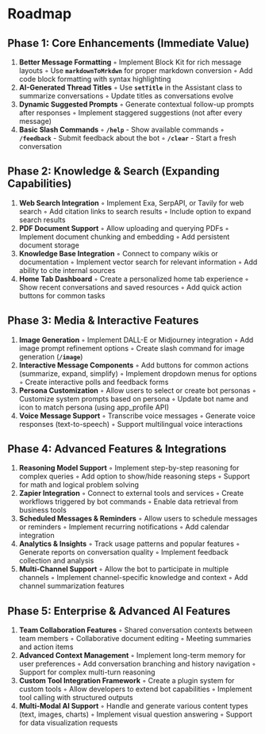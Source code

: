 # **Roadmap**

## **Phase 1: Core Enhancements (Immediate Value)**

1. **Better Message Formatting**
   ◦ Implement Block Kit for rich message layouts
   ◦ Use **`markdownToMrkdwn`** for proper markdown conversion
   ◦ Add code block formatting with syntax highlighting
2. **AI-Generated Thread Titles**
   ◦ Use **`setTitle`** in the Assistant class to summarize conversations
   ◦ Update titles as conversations evolve
3. **Dynamic Suggested Prompts**
   ◦ Generate contextual follow-up prompts after responses
   ◦ Implement staggered suggestions (not after every message)
4. **Basic Slash Commands**
   ◦ **`/help`** - Show available commands
   ◦ **`/feedback`** - Submit feedback about the bot
   ◦ **`/clear`** - Start a fresh conversation

## **Phase 2: Knowledge & Search (Expanding Capabilities)**

1. **Web Search Integration**
   ◦ Implement Exa, SerpAPI, or Tavily for web search
   ◦ Add citation links to search results
   ◦ Include option to expand search results
2. **PDF Document Support**
   ◦ Allow uploading and querying PDFs
   ◦ Implement document chunking and embedding
   ◦ Add persistent document storage
3. **Knowledge Base Integration**
   ◦ Connect to company wikis or documentation
   ◦ Implement vector search for relevant information
   ◦ Add ability to cite internal sources
4. **Home Tab Dashboard**
   ◦ Create a personalized home tab experience
   ◦ Show recent conversations and saved resources
   ◦ Add quick action buttons for common tasks

## **Phase 3: Media & Interactive Features**

1. **Image Generation**
   ◦ Implement DALL-E or Midjourney integration
   ◦ Add image prompt refinement options
   ◦ Create slash command for image generation (**`/image`**)
2. **Interactive Message Components**
   ◦ Add buttons for common actions (summarize, expand, simplify)
   ◦ Implement dropdown menus for options
   ◦ Create interactive polls and feedback forms
3. **Persona Customization**
   ◦ Allow users to select or create bot personas
   ◦ Customize system prompts based on persona
   ◦ Update bot name and icon to match persona (using app_profile API)
4. **Voice Message Support**
   ◦ Transcribe voice messages
   ◦ Generate voice responses (text-to-speech)
   ◦ Support multilingual voice interactions

## **Phase 4: Advanced Features & Integrations**

1. **Reasoning Model Support**
   ◦ Implement step-by-step reasoning for complex queries
   ◦ Add option to show/hide reasoning steps
   ◦ Support for math and logical problem solving
2. **Zapier Integration**
   ◦ Connect to external tools and services
   ◦ Create workflows triggered by bot commands
   ◦ Enable data retrieval from business tools
3. **Scheduled Messages & Reminders**
   ◦ Allow users to schedule messages or reminders
   ◦ Implement recurring notifications
   ◦ Add calendar integration
4. **Analytics & Insights**
   ◦ Track usage patterns and popular features
   ◦ Generate reports on conversation quality
   ◦ Implement feedback collection and analysis
5. **Multi-Channel Support**
   ◦ Allow the bot to participate in multiple channels
   ◦ Implement channel-specific knowledge and context
   ◦ Add channel summarization features

## **Phase 5: Enterprise & Advanced AI Features**

1. **Team Collaboration Features**
   ◦ Shared conversation contexts between team members
   ◦ Collaborative document editing
   ◦ Meeting summaries and action items
2. **Advanced Context Management**
   ◦ Implement long-term memory for user preferences
   ◦ Add conversation branching and history navigation
   ◦ Support for complex multi-turn reasoning
3. **Custom Tool Integration Framework**
   ◦ Create a plugin system for custom tools
   ◦ Allow developers to extend bot capabilities
   ◦ Implement tool calling with structured outputs
4. **Multi-Modal AI Support**
   ◦ Handle and generate various content types (text, images, charts)
   ◦ Implement visual question answering
   ◦ Support for data visualization requests
